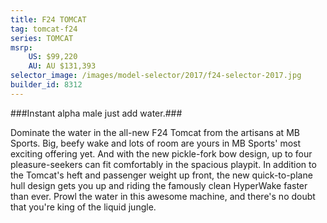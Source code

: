 ```yaml
---
title: F24 TOMCAT
tag: tomcat-f24
series: TOMCAT
msrp: 
    US: $99,220
    AU: AU $131,393
selector_image: /images/model-selector/2017/f24-selector-2017.jpg
builder_id: 8312
---
```

###Instant alpha male just add water.###

Dominate the water in the all-new F24 Tomcat from the artisans at MB Sports. Big, beefy wake and lots of room are yours in MB Sports' most exciting offering yet. And with the new pickle-fork bow design, up to four pleasure-seekers can fit comfortably in the spacious playpit. In addition to the Tomcat's heft and passenger weight up front, the new quick-to-plane hull design gets you up and riding the famously clean HyperWake faster than ever. Prowl the water in this awesome machine, and there's no doubt that you're king of the liquid jungle.
